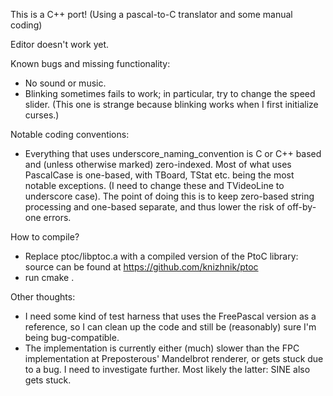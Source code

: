 This is a C++ port! (Using a pascal-to-C translator and some manual coding)

Editor doesn't work yet.

Known bugs and missing functionality:
- No sound or music.
- Blinking sometimes fails to work; in particular, try to change the speed slider. (This one is strange because blinking works when I first initialize curses.)

Notable coding conventions:
- Everything that uses underscore_naming_convention is C or C++ based and (unless otherwise marked) zero-indexed. Most of what uses PascalCase is one-based, with TBoard, TStat etc. being the most notable exceptions. (I need to change these and TVideoLine to underscore case). The point of doing this is to keep zero-based string processing and one-based separate, and thus lower the risk of off-by-one errors.

How to compile?
- Replace ptoc/libptoc.a with a compiled version of the PtoC library: source can be found at https://github.com/knizhnik/ptoc
- run cmake .

Other thoughts:
- I need some kind of test harness that uses the FreePascal version as a reference, so I can clean up the code and still be (reasonably) sure I'm being bug-compatible.
- The implementation is currently either (much) slower than the FPC implementation at Preposterous' Mandelbrot renderer, or gets stuck due to a bug. I need to investigate further. Most likely the latter: SINE also gets stuck.
